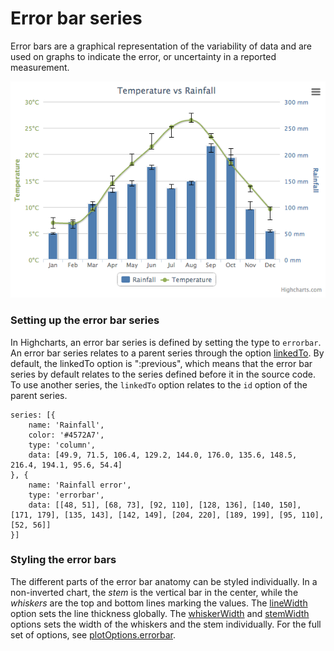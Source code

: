 Error bar series
================

Error bars are a graphical representation of the variability of data and are used on graphs to indicate the error, or uncertainty in a reported measurement. 

![error-bar.png](error-bar.png)

### Setting up the error bar series

In Highcharts, an error bar series is defined by setting the type to `errorbar`. An error bar series relates to a parent series through the option [linkedTo](https://api.highcharts.com/highcharts/plotOptions.errorbar.linkedTo). By default, the linkedTo option is ":previous", which means that the error bar series by default relates to the series defined before it in the source code. To use another series, the `linkedTo` option relates to the `id` option of the parent series.

    
    series: [{
        name: 'Rainfall',
        color: '#4572A7',
        type: 'column',
        data: [49.9, 71.5, 106.4, 129.2, 144.0, 176.0, 135.6, 148.5, 216.4, 194.1, 95.6, 54.4]
    }, { 
        name: 'Rainfall error',
        type: 'errorbar',
        data: [[48, 51], [68, 73], [92, 110], [128, 136], [140, 150], [171, 179], [135, 143], [142, 149], [204, 220], [189, 199], [95, 110], [52, 56]]
    }]

### Styling the error bars

The different parts of the error bar anatomy can be styled individually. In a non-inverted chart, the _stem_ is the vertical bar in the center, while the _whiskers_ are the top and bottom lines marking the values. The [lineWidth](https://api.highcharts.com/highcharts/plotOptions.errorbar.lineWidth) option sets the line thickness globally. The [whiskerWidth](https://api.highcharts.com/highcharts/plotOptions.errorbar.whiskerWidth) and [stemWidth](https://api.highcharts.com/highcharts/plotOptions.errorbar.stemWidth) options sets the width of the whiskers and the stem individually. For the full set of options, see [plotOptions.errorbar](https://api.highcharts.com/highcharts/plotOptions.errorbar).